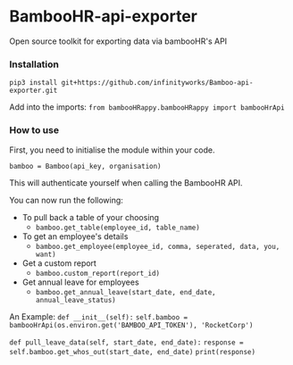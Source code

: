 # BambooHR-api-exporter
Open source toolkit for exporting data via bambooHR's API

### Installation
`pip3 install git+https://github.com/infinityworks/Bamboo-api-exporter.git`

Add into the imports:
`from bambooHRappy.bambooHRappy import bambooHrApi`

### How to use

First, you need to initialise the module within your code.

`bamboo = Bamboo(api_key, organisation)`

This will authenticate yourself when calling the BambooHR API.

You can now run the following:

- To pull back a table of your choosing
  - `bamboo.get_table(employee_id, table_name)`
- To get an employee's details
  - `bamboo.get_employee(employee_id, comma, seperated, data, you, want)`
- Get a custom report
  - `bamboo.custom_report(report_id)`
- Get annual leave for employees
  - `bamboo.get_annual_leave(start_date, end_date, annual_leave_status)`

An Example:
`def __init__(self):`
        `self.bamboo = bambooHrApi(os.environ.get('BAMBOO_API_TOKEN'), 'RocketCorp')`

 `def pull_leave_data(self, start_date, end_date):`
     `response = self.bamboo.get_whos_out(start_date, end_date)`
     `print(response)`
